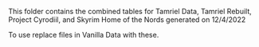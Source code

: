 This folder contains the combined tables for Tamriel Data, Tamriel Rebuilt, Project Cyrodiil, and Skyrim Home of the Nords generated on 12/4/2022

To use replace files in Vanilla Data with these.